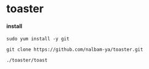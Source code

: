 # toaster

#### install

```
sudo yum install -y git

git clone https://github.com/nalbam-ya/toaster.git

./toaster/toast

```
